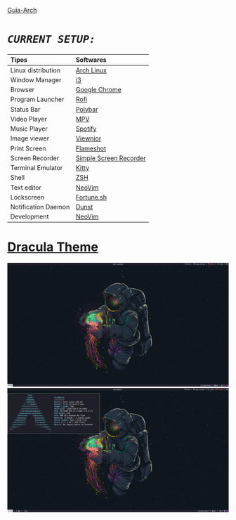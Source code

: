[Guia-Arch](https://github.com/JoaoPedroPierri/dotfiles/blob/master/Arch%20Guia.md)

# ***`CURRENT SETUP:`***
| Tipos               | Softwares                                                                                                                           |
| :------------------ | :---------------------------------------------------------------------------------------------------------------------------------- |
| Linux distribution        | [Arch Linux](https://wiki.archlinux.org/index.php/Installation_guide_(Portugu%C3%AAs))                                                                                            |                                                                                       
| Window Manager  | [i3](https://github.com/Airblader/i3)                                                                                             
| Browser           | [Google Chrome](https://aur.archlinux.org/packages/google-chrome/)                                                                                |
| Program Launcher | [Rofi](https://github.com/davatorium/rofi)                                                                                         |           
| Status Bar     | [Polybar](https://github.com/polybar/polybar)                                                                                         |     									    |                                					     	 	    
| Vídeo Player        | [MPV](https://mpv.io/)														    |
| Music Player | [Spotify](https://flathub.org/apps/details/com.spotify.Client)                   								    |
| Image viewer | [Viewnior](http://siyanpanayotov.com/project/viewnior)                                                                                                                                                                                             
| Print Screen     | [Flameshot](https://github.com/lupoDharkael/flameshot)                                                                               |
| Screen Recorder    | [Simple Screen Recorder](https://www.maartenbaert.be/simplescreenrecorder/)                                                                                                    
| Terminal Emulator   | [Kitty](https://github.com/kovidgoyal/kitty)                                                                                 |
| Shell               | [ZSH](https://wiki.archlinux.org/index.php/Zsh)                                                                                                         
| Text editor     | [NeoVim](https://github.com/neovim/neovim)                                                    							    |
| Lockscreen    | [Fortune.sh](https://github.com/JoaoPedroPierri/dotfiles/blob/master/.config/polybar/scripts/fortune.sh)                                                                                                  
| Notification Daemon   | [Dunst](https://github.com/dunst-project/dunst)                                                                                    
| Development   | [NeoVim](https://github.com/neovim/neovim)

# [Dracula Theme](https://github.com/dracula/dracula-theme)

<img src="i3.png">
<img src="i3-neofetch.png">
